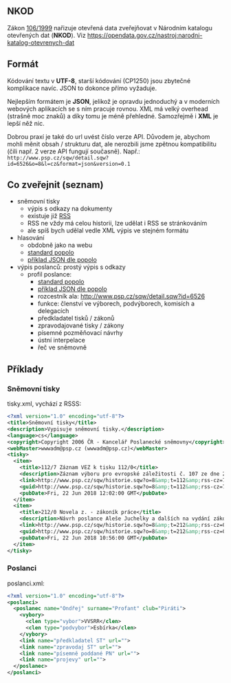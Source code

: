 
## NKOD

Zákon [106/1999](https://www.zakonyprolidi.cz/cs/1999-106) nařizuje otevřená data zveřejňovat v Národním katalogu otevřených dat (**NKOD**). Viz https://opendata.gov.cz/nastroj:narodni-katalog-otevrenych-dat

## Formát

Kódování textu v **UTF-8**, starší kódování (CP1250) jsou zbytečné komplikace navíc. JSON to dokonce přímo vyžaduje.

Nejlepším formátem je **JSON**, jelikož je opravdu jednoduchý a v moderních webových aplikacích se s ním pracuje rovnou. XML má velký overhead (strašně moc znaků) a díky tomu je méně přehledné. Samozřejmě i **XML** je lepší něž nic.

Dobrou praxí je také do url uvést číslo verze API. Důvodem je, abychom mohli měnit obsah / strukturu dat, ale nerozbili jsme zpětnou kompatibilitu (čili např. 2 verze API fungují současně). Např.: `http://www.psp.cz/sqw/detail.sqw?id=6526&o=8&l=cz&format=json&version=0.1`

## Co zveřejnit (seznam)

- sněmovní tisky
  - výpis s odkazy na dokumenty
  - existuje již [RSS](http://www.psp.cz/rss/tisky.rss)
  - RSS ne vždy má celou historii, lze udělat i RSS se stránkováním
  - ale spíš bych udělal vedle XML výpis ve stejném formátu
- hlasování
  - obdobně jako na webu
  - [standard popolo](http://www.popoloproject.com/specs/motion.html)
  - [příklad JSON dle popolo](./motion_example.json)
- výpis poslanců: prostý výpis s odkazy
  - profil poslance:
    - [standard popolo](http://www.popoloproject.com/specs/person.html)
    - [příklad JSON dle popolo](./person_example.json)
    - rozcestník ala: http://www.psp.cz/sqw/detail.sqw?id=6526
    - funkce: členství ve výborech, podvýborech, komisích a delegacích
    - předkladatel tisků / zákonů
    - zpravodajované tisky / zákony
    - písemné pozměňovací návrhy
    - ústní interpelace
    - řeč ve sněmovně

## Příklady

### Sněmovní tisky

tisky.xml, vychází z RSSS:

```XML
<?xml version="1.0" encoding="utf-8"?>
<title>Sněmovní tisky</title>
<description>Vypisuje sněmovní tisky.</description>
<language>cs</language>
<copyright>Copyright 2006 ČR - Kancelář Poslanecké sněmovny</copyright>
<webMaster>wwwadm@psp.cz (wwwadm@psp.cz)</webMaster>
<tisky>
  <item>
    <title>112/7 Záznam VEZ k tisku 112/0</title>
    <description>Záznam výboru pro evropské záležitosti č. 107 ze dne 20. června 2018 k návrhu poslanců Vojtěcha Filipa, Pavla Kováčika, Miloslavy Vostré, Stanislava Grospiče a Květy Matušovské na vydání zákona o zrušení zákona č. 99/2000 Sb., o zákazu dodávek pro jadernou elektrárnu Búšehr</description>
    <link>http://www.psp.cz/sqw/historie.sqw?o=8&amp;t=112&amp;rss-cz=7</link>
    <guid>http://www.psp.cz/sqw/historie.sqw?o=8&amp;t=112&amp;rss-cz=7</guid>
    <pubDate>Fri, 22 Jun 2018 12:02:00 GMT</pubDate>
  </item>
  <item>
    <title>212/0 Novela z. - zákoník práce</title>
    <description>Návrh poslance Aleše Juchelky a dalších na vydání zákona, kterým se mění zákon č. 262/2006 Sb., zákoník práce, ve znění pozdějších předpisů, a další související zákony</description>
    <link>http://www.psp.cz/sqw/historie.sqw?o=8&amp;t=212&amp;rss-cz=0</link>
    <guid>http://www.psp.cz/sqw/historie.sqw?o=8&amp;t=212&amp;rss-cz=0</guid>
    <pubDate>Fri, 22 Jun 2018 10:56:00 GMT</pubDate>
  </item>
</tisky>
```

### Poslanci

poslanci.xml:

```XML
<?xml version="1.0" encoding="utf-8"?>
<poslanci>
  <poslanec name="Ondřej" surname="Profant" club="Piráti">
    <vybory>
      <clen type="vybor">VVSRR</clen>
      <clen type="podvybor">Esbírka</clen>
    </vybory>
    <link name="předkladatel ST" url="">
    <link name="zpravodaj ST" url="">
    <link name="písemně poddané PN" url="">
    <link name="projevy" url="">
  </poslanec>
</poslanci>
```
